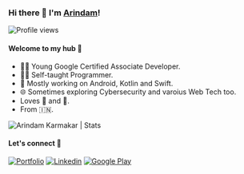 ### Hi there 👋 I'm [Arindam](https://arindamxd.github.io/)!
![Profile views](https://gpvc.arturio.dev/arindamxd)


#### Welcome to my hub :gem:

- 👨‍🎓 Young Google Certified Associate Developer.
- 👨‍💻 Self-taught Programmer.
- 📱 Mostly working on Android, Kotlin and Swift.
- 🌐 Sometimes exploring Cybersecurity and varoius Web Tech too.
- Loves 🎵 and :camera_flash:.
- From 🇮🇳.

<p align="left">
  <img src="https://github-readme-stats.vercel.app/api?username=arindamxd&count_private=true&show_icons=true&include_all_commits=true&hide_title=true" alt="Arindam Karmakar | Stats" />
</p>


#### Let's connect 🔗

[![Portfolio](https://img.shields.io/badge/-portfolio-gray?style=for-the-badge&logo=Google-Chrome&logoColor=white)](https://arindamxd.github.io/)
[![Linkedin](https://img.shields.io/badge/-linkedin-blue?style=for-the-badge&logo=Linkedin)](https://www.linkedin.com/in/arindamxd/)
[![Google Play](https://img.shields.io/badge/-playstore-dardgreen?style=for-the-badge&logo=Google-Play)](https://play.google.com/store/apps/dev?id=8427782270571014251)

